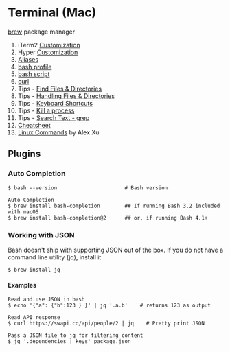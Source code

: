 # Terminal (Mac)

[brew](./../homebrew/README.md) package manager

1. iTerm2 [Customization](./customize-iterm2.md)
2. Hyper [Customization](./customize-hyper.md)
3. [Aliases](./aliases.md)
4. [bash profile](./bash-profile.md)
5. [bash script](./bash-script.md)
6. [curl](./curl.md)
7. Tips - [Find Files & Directories](./tips/find-files-directories.md)
8. Tips - [Handling Files & Directories](./tips/handling-files-directories.md)
9. Tips - [Keyboard Shortcuts](./tips/keyboard-shortcuts.md)
10. Tips - [Kill a process](./tips/kill-process.md)
11. Tips - [Search Text - grep](./tips/search-text-grep.md)
12. [Cheatsheet](./cheatsheet.md)
13. [Linux Commands](https://xmind.app/m/WwtB/) by Alex Xu

## Plugins

### Auto Completion

```
$ bash --version                      # Bash version

Auto Completion
$ brew install bash-completion        ## If running Bash 3.2 included with macOS
$ brew install bash-completion@2      ## or, if running Bash 4.1+
```

### Working with JSON

Bash doesn't ship with supporting JSON out of the box. If you do not have a command line utility \(jq\), install it

```
$ brew install jq
```

#### Examples

```
Read and use JSON in bash
$ echo '{"a": {"b":123 } }' | jq '.a.b'    # returns 123 as output

Read API response
$ curl https://swapi.co/api/people/2 | jq    # Pretty print JSON

Pass a JSON file to jq for filtering content
$ jq '.dependencies | keys' package.json
```

